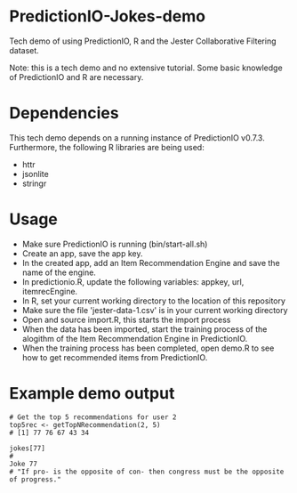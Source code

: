 PredictionIO-Jokes-demo
=======================

Tech demo of using PredictionIO, R and the Jester Collaborative Filtering dataset.

Note: this is a tech demo and no extensive tutorial. Some basic knowledge of PredictionIO and R are necessary.

Dependencies
============

This tech demo depends on a running instance of PredictionIO v0.7.3. Furthermore, the following R libraries are being used:

- httr
- jsonlite
- stringr

Usage
=====

- Make sure PredictionIO is running (bin/start-all.sh)
- Create an app, save the app key.
- In the created app, add an Item Recommendation Engine and save the name of the engine.
- In predictionio.R, update the following variables: appkey, url, itemrecEngine.
- In R, set your current working directory to the location of this repository
- Make sure the file 'jester-data-1.csv' is in your current working directory
- Open and source import.R, this starts the import process
- When the data has been imported, start the training process of the alogithm of the Item Recommendation Engine in PredictionIO.
- When the training process has been completed, open demo.R to see how to get recommended items from PredictionIO.

Example demo output
===================

```
# Get the top 5 recommendations for user 2
top5rec <- getTopNRecommendation(2, 5)
# [1] 77 76 67 43 34

jokes[77]
#                                                                           Joke 77 
# "If pro- is the opposite of con- then congress must be the opposite of progress." 
```
